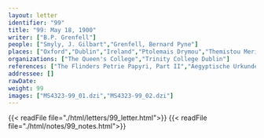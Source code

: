 ```yaml
---
layout: letter
identifier: "99"
title: "99: May 18, 1900"
writer: ["B.P. Grenfell"]
people: ["Smyly, J. Gilbart","Grenfell, Bernard Pyne"]
places: ["Oxford","Dublin","Ireland","Ptolemais Drymou","Themistou Meris","Ptolemais Nea","Krokodilopolis","Herakleidou Meris"]
organizations: ["The Queen's College","Trinity College Dublin"]
references: ["The Flinders Petrie Papyri, Part II","Aegyptische Urkunden aus den Königlichen (later Staatlichen) Museen zu Berlin, Griechische Urkunden, II Band. Berlin"]
addressee: []
rawDate: 
weight: 99
images: ["MS4323-99_01.dzi","MS4323-99_02.dzi"]
---
```

{{< readFile file="./html/letters/99_letter.html">}}
{{< readFile file="./html/notes/99_notes.html">}}